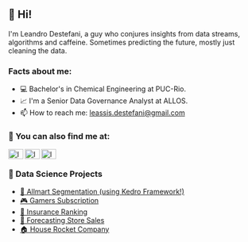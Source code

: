 ## 👋 Hi!

I'm Leandro Destefani, a guy who conjures insights from data streams, algorithms and caffeine. Sometimes predicting the future, mostly just cleaning the data. 

### Facts about me:

- 💻 Bachelor's in Chemical Engineering at PUC-Rio.
- 📈 I'm a Senior Data Governance Analyst at ALLOS.
- 📫 How to reach me: leassis.destefani@gmail.com

### 🔗 You can also find me at:

<a href="https://www.linkedin.com/in/leandrodestefani/" target="_blank"><img align="left" src="https://raw.githubusercontent.com/rahuldkjain/github-profile-readme-generator/master/src/images/icons/Social/linked-in-alt.svg" alt="leandroassis" height="20" width="30" /></a>
<a href="https://www.kaggle.com/leandrodestefani" target="_blank"><img align="left" src="https://cdn4.iconfinder.com/data/icons/logos-and-brands/512/189_Kaggle_logo_logos-512.png" alt="leandroassis" height="20" width="30" /></a>
<a href="https://medium.com/@leandrodestefani" target="_blank"><img align="left" src="https://raw.githubusercontent.com/rahuldkjain/github-profile-readme-generator/master/src/images/icons/Social/medium.svg" alt="leandroassis" height="20" width="30" /></a>
<br>

### 🎨 Data Science Projects

* [🚀 Allmart Segmentation (using Kedro Framework!)](https://github.com/leassis91/allmart)
* [🎮 Gamers Subscription](https://github.com/leassis91/previsao_assinatura/)
* [🚗 Insurance Ranking](https://github.com/leassis91/health-insurance/)
* [🏪 Forecasting Store Sales](https://github.com/leassis91/rossmann_store/)
* [🏠 House Rocket Company](https://github.com/leassis91/Portfolio_Projects/tree/main/Insights_Projects/HouseRocketEDA)
